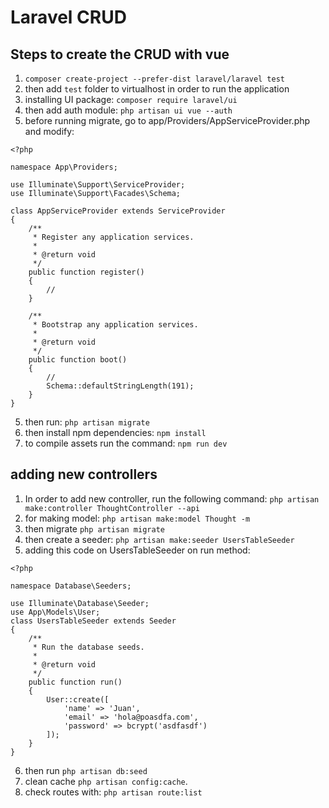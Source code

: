 # Laravel CRUD

## Steps to create the CRUD with vue

1.  `composer create-project --prefer-dist laravel/laravel test`
2. then add `test` folder to virtualhost in order to run the application
3. installing UI package: `composer require laravel/ui`
3. then add auth module: `php artisan ui vue --auth`
4. before running migrate, go to app/Providers/AppServiceProvider.php and modify:
```
<?php

namespace App\Providers;

use Illuminate\Support\ServiceProvider;
use Illuminate\Support\Facades\Schema;

class AppServiceProvider extends ServiceProvider
{
    /**
     * Register any application services.
     *
     * @return void
     */
    public function register()
    {
        //
    }

    /**
     * Bootstrap any application services.
     *
     * @return void
     */
    public function boot()
    {
        //
        Schema::defaultStringLength(191);
    }
}

```
5. then run: `php artisan migrate`
6. then install npm dependencies: `npm install`
7. to compile assets run the command: `npm run dev`


## adding new controllers
1. In order to add new controller, run the following command:
	`php artisan make:controller ThoughtController --api`
2. for making model:
	`php artisan make:model Thought -m`
3. then migrate `php artisan migrate`
4. then create a seeder: `php artisan make:seeder UsersTableSeeder`
5. adding this code on UsersTableSeeder on run method: 
```
<?php

namespace Database\Seeders;

use Illuminate\Database\Seeder;
use App\Models\User;
class UsersTableSeeder extends Seeder
{
    /**
     * Run the database seeds.
     *
     * @return void
     */
    public function run()
    {
        User::create([
            'name' => 'Juan',
            'email' => 'hola@poasdfa.com',
            'password' => bcrypt('asdfasdf')
        ]);
    }
}

```

6. then run `php artisan db:seed`
7. clean cache `php artisan config:cache`.
8. check routes with: `php artisan route:list`

   

 
